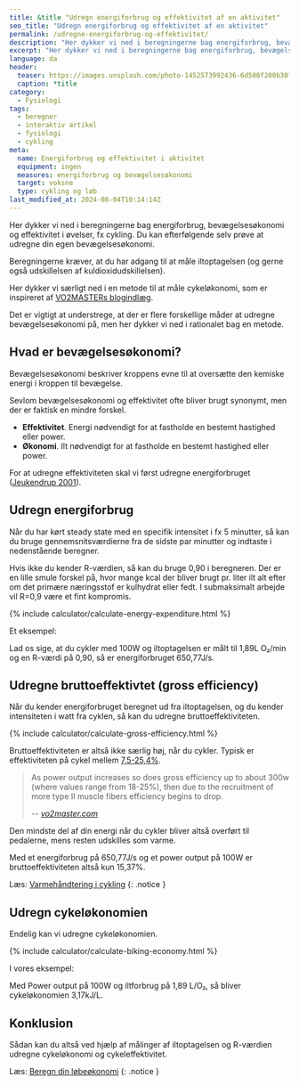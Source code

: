```yaml
---
title: &title "️Udregn energiforbrug og effektivitet af en aktivitet"
seo_title: "️Udregn energiforbrug og effektivitet af en aktivitet"
permalink: /udregne-energiforbrug-og-effektivitet/
description: "Her dykker vi ned i beregningerne bag energiforbrug, bevægelsesøkonomi og effektivitet i øvelser, fx cykling. Du kan efterfølgende selv prøve at udregne din egen bevægelsesøkonomi."
excerpt: "Her dykker vi ned i beregningerne bag energiforbrug, bevægelsesøkonomi og effektivitet i øvelser, fx cykling. Du kan efterfølgende selv prøve at udregne din egen bevægelsesøkonomi."
language: da
header:
  teaser: https://images.unsplash.com/photo-1452573992436-6d508f200b30?ixlib=rb-1.2.1&ixid=MnwxMjA3fDB8MHxwaG90by1wYWdlfHx8fGVufDB8fHx8&auto=format&fit=crop&h=300&w=400&q=10
  caption: *title
category:
  - Fysiologi
tags:
  - beregner
  - interaktiv artikel
  - fysiologi
  - cykling
meta:
  name: Energiforbrug og effektivitet i aktivitet
  equipment: ingen
  measures: energiforbrug og bevægelsesøkonomi
  target: voksne
  type: cykling og løb
last_modified_at: 2024-08-04T10:14:14Z
---
```


Her dykker vi ned i beregningerne bag energiforbrug, bevægelsesøkonomi og effektivitet i øvelser, fx cykling. Du kan efterfølgende selv prøve at udregne din egen bevægelsesøkonomi.

Beregningerne kræver, at du har adgang til at måle iltoptagelsen (og gerne også udskillelsen af kuldioxidudskillelsen).

Her dykker vi særligt ned i en metode til at måle cykeløkonomi, som er inspireret af [VO2MASTERs blogindlæg](https://vo2master.com/blog/exercise-efficiency/).

Det er vigtigt at understrege, at der er flere forskellige måder at udregne bevægelsesøkonomi på, men her dykker vi ned i rationalet bag en metode.

## Hvad er bevægelsesøkonomi?

Bevægelsesøkonomi beskriver kroppens evne til at oversætte den kemiske energi i kroppen til bevægelse.

Sevlom bevægelsesøkonomi og effektivitet ofte bliver brugt synonymt, men der er faktisk en mindre forskel.

- **Effektivitet**. Energi nødvendigt for at fastholde en bestemt hastighed eller power.
- **Økonomi**. Ilt nødvendigt for at fastholde en bestemt hastighed eller power.

For at udregne effektiviteten skal vi først udregne energiforbruget ([Jeukendrup 2001](https://pdfs.semanticscholar.org/eed4/f50eee1600210eb325bb71d0e867dd3ab504.pdfhttps:/pdfs.semanticscholar.org/eed4/f50eee1600210eb325bb71d0e867dd3ab504.pdf)).

## Udregn energiforbrug

Når du har kørt steady state med en specifik intensitet i fx 5 minutter, så kan du bruge gennemsnitsværdierne fra de sidste par minutter og indtaste i nedenstående beregner.

Hvis ikke du kender R-værdien, så kan du bruge 0,90 i beregneren. Der er en lille smule forskel på, hvor mange kcal der bliver brugt pr. liter ilt alt efter om det primære næringsstof er kulhydrat eller fedt. I submaksimalt arbejde vil R=0,9 være et fint kompromis.

{% include calculator/calculate-energy-expenditure.html %}

Et eksempel:

Lad os sige, at du cykler med <span id="bike_efficiency_text_workrate">100</span>W og iltoptagelsen er målt til <span id="bike_efficiency_text_vo2">1,89</span>L O₂/min og en R-værdi på <span id="bike_efficiency_text_r">0,90</span>, så er energiforbruget <span id="bike_efficiency_text_ee">650,77</span>J/s.

## Udregne bruttoeffektivtet (gross efficiency)

Når du kender energiforbruget beregnet ud fra iltoptagelsen, og du kender intensiteten i watt fra cyklen, så kan du udregne bruttoeffektiviteten.

{% include calculator/calculate-gross-efficiency.html %}

Bruttoeffektiviteten er altså ikke særlig høj, når du cykler. Typisk er effektiviteten på cykel mellem [7,5-25,4%](https://www.researchgate.net/profile/George_Brooks/publication/22014772_Muscular_efficiency_during_steady-rate_exercise_effects_of_speed_and_work_rate/links/02e7e531d20463170e000000.pdf).

> As power output increases so does gross efficiency up to about 300w (where values range from 18-25%), then due to the recruitment of more type II muscle fibers efficiency begins to drop.
>
> -- <cite>[vo2master.com](https://vo2master.com/blog/exercise-efficiency/)</cite>

Den mindste del af din energi når du cykler bliver altså overført til pedalerne, mens resten udskilles som varme.

Med et energiforbrug på <span id="bike_efficiency_ee_js">650,77</span>J/s og et power output på <span id="bike_efficiency_power_output_watt">100</span>W er bruttoeffektiviteten altså kun <span id="bike_efficiency_ge">15,37</span>%.

Læs: [Varmehåndtering i cykling](/varme-management-cykling/)
{: .notice }

## Udregn cykeløkonomien

Endelig kan vi udregne cykeløkonomien. 

{% include calculator/calculate-biking-economy.html %}

I vores eksempel:

Med Power output på <span id="bike_economy_power_output">100</span>W og iltforbrug på <span id="bike_economy_vo2">1,89</span> L/O₂, så bliver cykeløkonomien <span id="bike_economy_biking_economy">3,17</span>kJ/L.

## Konklusion

Sådan kan du altså ved hjælp af målinger af iltoptagelsen og R-værdien udregne cykeløkonomi og cykeleffektivitet.

Læs: [Beregn din løbeøkonomi](/lobeokonomi/)
{: .notice }
